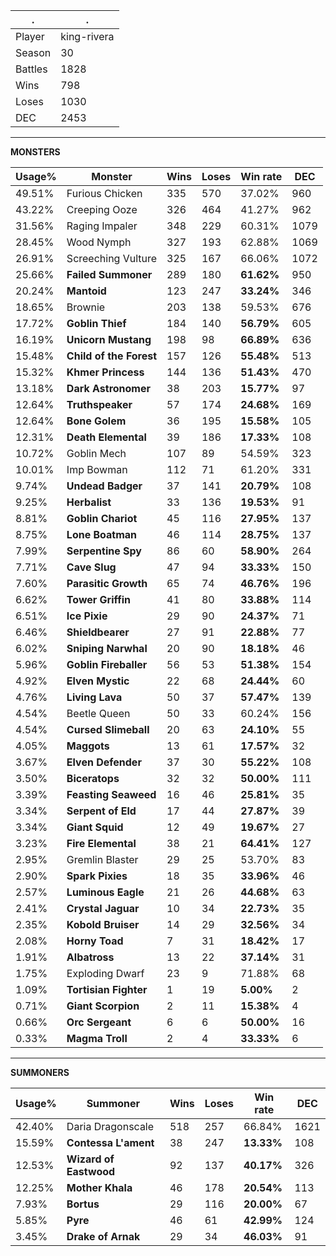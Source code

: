 .|.
|-|-
Player|king-rivera
Season|30
Battles|1828
Wins|798
Loses|1030
DEC|2453

---
**MONSTERS**

Usage%|Monster|Wins|Loses|Win rate|DEC|
-|-|-|-|-|-|
49.51%|Furious Chicken|335|570|37.02%|960|
43.22%|Creeping Ooze|326|464|41.27%|962|
31.56%|Raging Impaler|348|229|60.31%|1079|
28.45%|Wood Nymph|327|193|62.88%|1069|
26.91%|Screeching Vulture|325|167|66.06%|1072|
25.66%|**Failed Summoner**|289|180|**61.62%**|950|
20.24%|**Mantoid**|123|247|**33.24%**|346|
18.65%|Brownie|203|138|59.53%|676|
17.72%|**Goblin Thief**|184|140|**56.79%**|605|
16.19%|**Unicorn Mustang**|198|98|**66.89%**|636|
15.48%|**Child of the Forest**|157|126|**55.48%**|513|
15.32%|**Khmer Princess**|144|136|**51.43%**|470|
13.18%|**Dark Astronomer**|38|203|**15.77%**|97|
12.64%|**Truthspeaker**|57|174|**24.68%**|169|
12.64%|**Bone Golem**|36|195|**15.58%**|105|
12.31%|**Death Elemental**|39|186|**17.33%**|108|
10.72%|Goblin Mech|107|89|54.59%|323|
10.01%|Imp Bowman|112|71|61.20%|331|
9.74%|**Undead Badger**|37|141|**20.79%**|108|
9.25%|**Herbalist**|33|136|**19.53%**|91|
8.81%|**Goblin Chariot**|45|116|**27.95%**|137|
8.75%|**Lone Boatman**|46|114|**28.75%**|137|
7.99%|**Serpentine Spy**|86|60|**58.90%**|264|
7.71%|**Cave Slug**|47|94|**33.33%**|150|
7.60%|**Parasitic Growth**|65|74|**46.76%**|196|
6.62%|**Tower Griffin**|41|80|**33.88%**|114|
6.51%|**Ice Pixie**|29|90|**24.37%**|71|
6.46%|**Shieldbearer**|27|91|**22.88%**|77|
6.02%|**Sniping Narwhal**|20|90|**18.18%**|46|
5.96%|**Goblin Fireballer**|56|53|**51.38%**|154|
4.92%|**Elven Mystic**|22|68|**24.44%**|60|
4.76%|**Living Lava**|50|37|**57.47%**|139|
4.54%|Beetle Queen|50|33|60.24%|156|
4.54%|**Cursed Slimeball**|20|63|**24.10%**|55|
4.05%|**Maggots**|13|61|**17.57%**|32|
3.67%|**Elven Defender**|37|30|**55.22%**|108|
3.50%|**Biceratops**|32|32|**50.00%**|111|
3.39%|**Feasting Seaweed**|16|46|**25.81%**|35|
3.34%|**Serpent of Eld**|17|44|**27.87%**|39|
3.34%|**Giant Squid**|12|49|**19.67%**|27|
3.23%|**Fire Elemental**|38|21|**64.41%**|127|
2.95%|Gremlin Blaster|29|25|53.70%|83|
2.90%|**Spark Pixies**|18|35|**33.96%**|46|
2.57%|**Luminous Eagle**|21|26|**44.68%**|63|
2.41%|**Crystal Jaguar**|10|34|**22.73%**|35|
2.35%|**Kobold Bruiser**|14|29|**32.56%**|34|
2.08%|**Horny Toad**|7|31|**18.42%**|17|
1.91%|**Albatross**|13|22|**37.14%**|31|
1.75%|Exploding Dwarf|23|9|71.88%|68|
1.09%|**Tortisian Fighter**|1|19|**5.00%**|2|
0.71%|**Giant Scorpion**|2|11|**15.38%**|4|
0.66%|**Orc Sergeant**|6|6|**50.00%**|16|
0.33%|**Magma Troll**|2|4|**33.33%**|6|

---
**SUMMONERS**

Usage%|Summoner|Wins|Loses|Win rate|DEC|
-|-|-|-|-|-|
42.40%|Daria Dragonscale|518|257|66.84%|1621|
15.59%|**Contessa L'ament**|38|247|**13.33%**|108|
12.53%|**Wizard of Eastwood**|92|137|**40.17%**|326|
12.25%|**Mother Khala**|46|178|**20.54%**|113|
7.93%|**Bortus**|29|116|**20.00%**|67|
5.85%|**Pyre**|46|61|**42.99%**|124|
3.45%|**Drake of Arnak**|29|34|**46.03%**|91|
